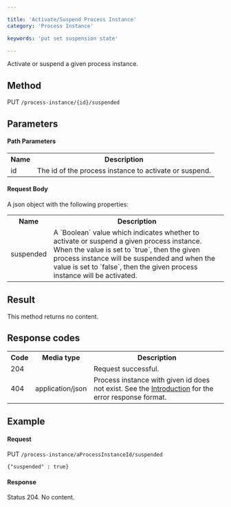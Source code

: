 ```yaml
---

title: 'Activate/Suspend Process Instance'
category: 'Process Instance'

keywords: 'put set suspension state'

---
```



Activate or suspend a given process instance.

Method
------

PUT `/process-instance/{id}/suspended`

Parameters
----------
  
#### Path Parameters

<table class="table table-striped">
  <tr>
    <th>Name</th>
    <th>Description</th>
  </tr>
  <tr>
    <td>id</td>
    <td>The id of the process instance to activate or suspend.</td>
  </tr>
</table>

#### Request Body

A json object with the following properties:

<table class="table table-striped">
  <tr>
    <th>Name</th>
    <th>Description</th>
  </tr>
  <tr>
    <td>suspended</td>
    <td>A `Boolean` value which indicates whether to activate or suspend a given process instance. When the value is set to `true`, then the given process instance will be suspended and when the value is set to `false`, then the given process instance will be activated.</td>
  </tr>
</table>


Result
------

This method returns no content.

  
Response codes
--------------  

<table class="table table-striped">
  <tr>
    <th>Code</th>
    <th>Media type</th>
    <th>Description</th>
  </tr>
  <tr>
    <td>204</td>
    <td></td>
    <td>Request successful.</td>
  </tr>
  <tr>
    <td>404</td>
    <td>application/json</td>
    <td>Process instance with given id does not exist. See the <a href="#overview-introduction">Introduction</a> for the error response format.</td>
  </tr>    
</table>

  
Example
-------

#### Request

PUT `/process-instance/aProcessInstanceId/suspended`
  
    {"suspended" : true}
     
#### Response
    
Status 204. No content.